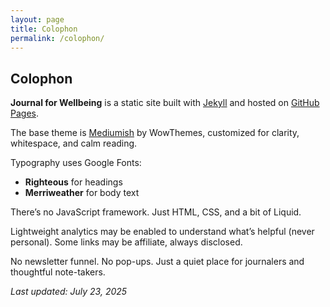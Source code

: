 ```yaml
---
layout: page
title: Colophon
permalink: /colophon/
---
```


## Colophon

**Journal for Wellbeing** is a static site built with [Jekyll](https://jekyllrb.com/) and hosted on [GitHub Pages](https://pages.github.com/).

The base theme is [Mediumish](https://github.com/wowthemesnet/mediumish-theme-jekyll) by WowThemes, customized for clarity, whitespace, and calm reading.

Typography uses Google Fonts:
- **Righteous** for headings
- **Merriweather** for body text

There’s no JavaScript framework. Just HTML, CSS, and a bit of Liquid.

Lightweight analytics may be enabled to understand what’s helpful (never personal). Some links may be affiliate, always disclosed.

No newsletter funnel. No pop-ups. Just a quiet place for journalers and thoughtful note-takers.

_Last updated: July 23, 2025_
